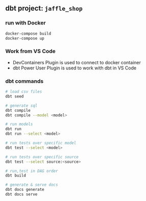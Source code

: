 ## dbt project: `jaffle_shop`

### run with Docker
```bash
docker-compose build
docker-compose up
```

### Work from VS Code
- DevContainers Plugin is used to connect to docker container
- dbt Power User Plugin is used to work with dbt in VS Code

### dbt commands
```bash
# load csv files
dbt seed

# generate sql
dbt compile 
dbt compile --model <model>

# run models
dbt run
dbt run --select <model>

# run tests over specific model
dbt test --select <model>

# run tests over specific source
dbt test --select source:<source>

# run,test in DAG order
dbt build

# generate & serve docs
dbt docs generate
dbt docs serve
```